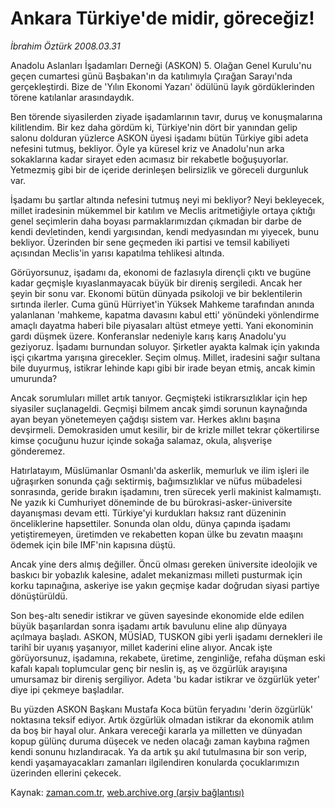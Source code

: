 # Ankara Türkiye'de midir, göreceğiz!

*İbrahim Öztürk 2008.03.31*

<tr><td class="metin" colspan="2" style="padding-top: 20px; padding-left: 5px; padding-right: 10px;">Anadolu Aslanları İşadamları Derneği (ASKON) 5. Olağan Genel Kurulu'nu geçen cumartesi günü Başbakan'ın da katılımıyla Çırağan Sarayı'nda gerçekleştirdi. Bize de 'Yılın Ekonomi Yazarı' ödülünü layık gördüklerinden törene katılanlar arasındaydık.</td></tr><tr><td class="metin" colspan="2" style="padding-top: 20px; padding-left: 5px; padding-right: 10px;"><p> Ben törende siyasilerden ziyade işadamlarının tavır, duruş ve konuşmalarına kilitlendim. Bir kez daha gördüm ki, Türkiye'nin dört bir yanından gelip salonu dolduran yüzlerce ASKON üyesi işadamı bütün Türkiye gibi adeta nefesini tutmuş, bekliyor. Öyle ya küresel kriz ve Anadolu'nun arka sokaklarına kadar sirayet eden acımasız bir rekabetle boğuşuyorlar. Yetmezmiş gibi bir de içeride derinleşen belirsizlik ve göreceli durgunluk var. 
<p> İşadamı bu şartlar altında nefesini tutmuş neyi mi bekliyor? Neyi bekleyecek, millet iradesinin mükemmel bir katılım ve Meclis aritmetiğiyle ortaya çıktığı genel seçimlerin daha boyası parmaklarımızdan çıkmadan bir darbe de kendi devletinden, kendi yargısından, kendi medyasından mı yiyecek, bunu bekliyor. Üzerinden bir sene geçmeden iki partisi ve temsil kabiliyeti açısından Meclis'in yarısı kapatılma tehlikesi altında. 
<p> Görüyorsunuz, işadamı da, ekonomi de fazlasıyla dirençli çıktı ve bugüne kadar geçmişle kıyaslanmayacak büyük bir direniş sergiledi. Ancak her şeyin bir sonu var. Ekonomi bütün dünyada psikoloji ve bir beklentilerin sırtında ilerler. Cuma günü Hürriyet'in Yüksek Mahkeme tarafından anında yalanlanan 'mahkeme, kapatma davasını kabul etti' yönündeki yönlendirme amaçlı dayatma haberi bile piyasaları altüst etmeye yetti. Yani ekonominin gardı düşmek üzere. Konferanslar nedeniyle karış karış Anadolu'yu geziyoruz. İşadamı burnundan soluyor. Şirketler ayakta kalmak için yakında işçi çıkartma yarışına girecekler. Seçim olmuş. Millet, iradesini sağır sultana bile duyurmuş, istikrar lehinde kapı gibi bir irade beyan etmiş, ancak kimin umurunda? 
<p> Ancak sorumluları millet artık tanıyor. Geçmişteki istikrarsızlıklar için hep siyasiler suçlanageldi. Geçmişi bilmem ancak şimdi sorunun kaynağında ayan beyan yönetemeyen çağdışı sistem var. Herkes aklını başına devşirmeli. Demokrasiden umut kesilir, bir de krizle millet tekrar çökertilirse kimse çocuğunu huzur içinde sokağa salamaz, okula, alışverişe gönderemez. 
<p> Hatırlatayım, Müslümanlar Osmanlı'da askerlik, memurluk ve ilim işleri ile uğraşırken sonunda çağı sektirmiş, bağımsızlıklar ve nüfus mübadelesi sonrasında, geride bırakın işadamını, tren sürecek yerli makinist kalmamıştı. Ne yazık ki Cumhuriyet döneminde de bu bürokrasi-asker-üniversite dayanışması devam etti. Türkiye'yi kurdukları haksız rant düzeninin önceliklerine hapsettiler. Sonunda olan oldu, dünya çapında işadamı yetiştiremeyen, üretimden ve rekabetten kopan ülke bu zevatın maaşını ödemek için bile IMF'nin kapısına düştü. 
<p> Ancak yine ders almış değiller. Öncü olması gereken üniversite ideolojik ve baskıcı bir yobazlık kalesine, adalet mekanizması milleti pusturmak için korku tapınağına, askeriye ise yakın geçmişe kadar doğrudan siyasi partiye dönüştürüldü. 
<p> Son beş-altı senedir istikrar ve güven sayesinde ekonomide elde edilen büyük başarılardan sonra işadamı artık bavulunu eline alıp dünyaya açılmaya başladı. ASKON, MÜSİAD, TUSKON gibi yerli işadamı dernekleri ile tarihî bir uyanış yaşanıyor, millet kaderini eline alıyor. Ancak işte görüyorsunuz, işadamına, rekabete, üretime, zenginliğe, refaha düşman eski kafalı kapalı toplumcular genç bir neslin iş, aş ve özgürlük arayışına umursamaz bir direniş sergiliyor. Adeta 'bu kadar istikrar ve özgürlük yeter' diye ipi çekmeye başladılar. 
<p> Bu yüzden ASKON Başkanı Mustafa Koca bütün feryadını 'derin özgürlük' noktasına teksif ediyor. Artık özgürlük olmadan istikrar da ekonomik atılım da boş bir hayal olur. Ankara vereceği kararla ya milletten ve dünyadan kopup gülünç duruma düşecek ve neden olacağı zaman kaybına rağmen kendi sonunu hızlandıracak. Ya da artık şu akıl tutulmasına bir son verip, kendi yaşamayacakları zamanları ilgilendiren konularda çocuklarımızın üzerinden ellerini çekecek.<br/></p></p></p></p></p></p></p></p></td></tr>

Kaynak: [zaman.com.tr](http://zaman.com.tr/yazar.do?yazino=671373), [web.archive.org (arşiv bağlantısı)](http://web.archive.org/web/20080424083443/http://www.zaman.com.tr:80/yazar.do?yazino=671373)
